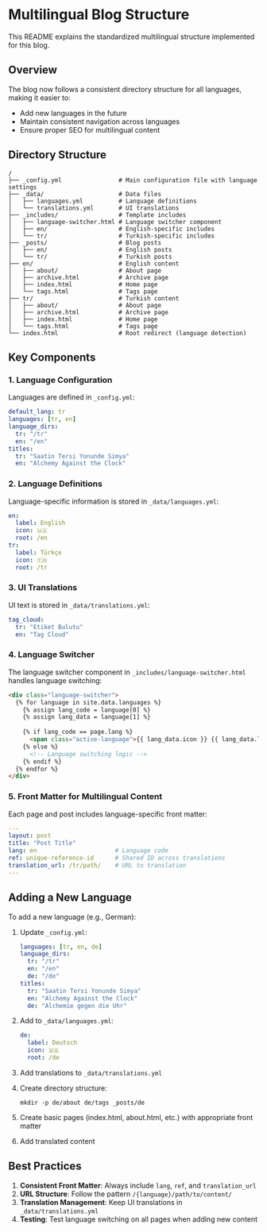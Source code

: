 # Multilingual Blog Structure

This README explains the standardized multilingual structure implemented for this blog.

## Overview

The blog now follows a consistent directory structure for all languages, making it easier to:
- Add new languages in the future
- Maintain consistent navigation across languages
- Ensure proper SEO for multilingual content

## Directory Structure

```
/
├── _config.yml                # Main configuration file with language settings
├── _data/                     # Data files
│   ├── languages.yml          # Language definitions
│   └── translations.yml       # UI translations
├── _includes/                 # Template includes
│   ├── language-switcher.html # Language switcher component
│   ├── en/                    # English-specific includes
│   └── tr/                    # Turkish-specific includes
├── _posts/                    # Blog posts
│   ├── en/                    # English posts
│   └── tr/                    # Turkish posts
├── en/                        # English content
│   ├── about/                 # About page
│   ├── archive.html           # Archive page
│   ├── index.html             # Home page
│   └── tags.html              # Tags page
├── tr/                        # Turkish content
│   ├── about/                 # About page
│   ├── archive.html           # Archive page
│   ├── index.html             # Home page
│   └── tags.html              # Tags page
└── index.html                 # Root redirect (language detection)
```

## Key Components

### 1. Language Configuration

Languages are defined in `_config.yml`:

```yaml
default_lang: tr
languages: [tr, en]
language_dirs:
  tr: "/tr"
  en: "/en"
titles:
  tr: "Saatin Tersi Yonunde Simya"
  en: "Alchemy Against the Clock"
```

### 2. Language Definitions

Language-specific information is stored in `_data/languages.yml`:

```yaml
en:
  label: English
  icon: 🇺🇸
  root: /en
tr:
  label: Türkçe
  icon: 🇹🇷
  root: /tr
```

### 3. UI Translations

UI text is stored in `_data/translations.yml`:

```yaml
tag_cloud:
  tr: "Etiket Bulutu"
  en: "Tag Cloud"
```

### 4. Language Switcher

The language switcher component in `_includes/language-switcher.html` handles language switching:

```html
<div class="language-switcher">
  {% for language in site.data.languages %}
    {% assign lang_code = language[0] %}
    {% assign lang_data = language[1] %}
    
    {% if lang_code == page.lang %}
      <span class="active-language">{{ lang_data.icon }} {{ lang_data.label }}</span>
    {% else %}
      <!-- Language switching logic -->
    {% endif %}
  {% endfor %}
</div>
```

### 5. Front Matter for Multilingual Content

Each page and post includes language-specific front matter:

```yaml
---
layout: post
title: "Post Title"
lang: en                      # Language code
ref: unique-reference-id      # Shared ID across translations
translation_url: /tr/path/    # URL to translation
---
```

## Adding a New Language

To add a new language (e.g., German):

1. Update `_config.yml`:
   ```yaml
   languages: [tr, en, de]
   language_dirs:
     tr: "/tr"
     en: "/en"
     de: "/de"
   titles:
     tr: "Saatin Tersi Yonunde Simya"
     en: "Alchemy Against the Clock"
     de: "Alchemie gegen die Uhr"
   ```

2. Add to `_data/languages.yml`:
   ```yaml
   de:
     label: Deutsch
     icon: 🇩🇪
     root: /de
   ```

3. Add translations to `_data/translations.yml`

4. Create directory structure:
   ```
   mkdir -p de/about de/tags _posts/de
   ```

5. Create basic pages (index.html, about.html, etc.) with appropriate front matter

6. Add translated content

## Best Practices

1. **Consistent Front Matter**: Always include `lang`, `ref`, and `translation_url`
2. **URL Structure**: Follow the pattern `/{language}/path/to/content/`
3. **Translation Management**: Keep UI translations in `_data/translations.yml`
4. **Testing**: Test language switching on all pages when adding new content
